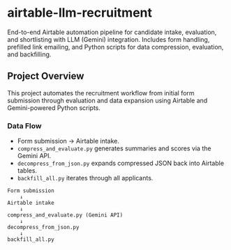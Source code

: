 # airtable-llm-recruitment

End-to-end Airtable automation pipeline for candidate intake, evaluation, and shortlisting with LLM (Gemini) integration. Includes form handling, prefilled link emailing, and Python scripts for data compression, evaluation, and backfilling.

## Project Overview

This project automates the recruitment workflow from initial form submission through evaluation and data expansion using Airtable and Gemini-powered Python scripts.

### Data Flow

- Form submission → Airtable intake.
- `compress_and_evaluate.py` generates summaries and scores via the Gemini API.
- `decompress_from_json.py` expands compressed JSON back into Airtable tables.
- `backfill_all.py` iterates through all applicants.

```text
Form submission
    ↓
Airtable intake
    ↓
compress_and_evaluate.py (Gemini API)
    ↓
decompress_from_json.py
    ↓
backfill_all.py
```
